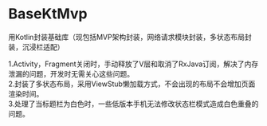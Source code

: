 # BaseKtMvp
用Kotlin封装基础库（现包括MVP架构封装，网络请求模块封装，多状态布局封装，沉浸栏适配）

1.Activity，Fragment关闭时，手动释放了V层和取消了RxJava订阅，解决了内存泄漏的问题，开发时无需关心这些问题。    
2.封装了多状态布局，采用ViewStub懒加载方式，不会出现的布局不会增加页面渲染时间。  
3.处理了当标题栏为白色时，一些低版本手机无法修改状态栏模式造成白色重叠的问题。  
